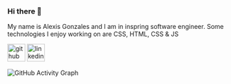 ### Hi there 👋

My name is Alexis Gonzales and I am in inspring software engineer. 
Some technologies I enjoy working on are CSS, HTML, CSS & JS

[<img src='https://cdn.jsdelivr.net/npm/simple-icons@3.0.1/icons/github.svg' alt='github' height='40'>](https://github.com/https://github.com/AlexisGonzales)  [<img src='https://cdn.jsdelivr.net/npm/simple-icons@3.0.1/icons/linkedin.svg' alt='linkedin' height='40'>](https://www.linkedin.com/in/linkedin.com/in/alexisgonzales77/)  

![GitHub Activity Graph](https://activity-graph.herokuapp.com/graph?username=https://github.com/AlexisGonzales)  

